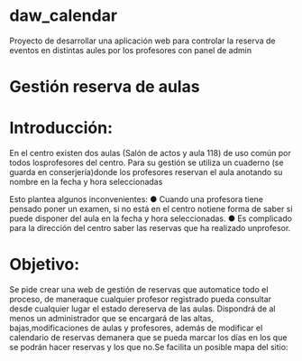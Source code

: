 # daw_calendar
Proyecto de desarrollar una aplicación web para controlar la reserva de eventos en distintas aules por los profesores con panel de admin

# Gestión reserva de aulas
# Introducción:
En el centro existen dos aulas (Salón de actos y aula 118) de uso común por todos losprofesores del centro. Para su gestión se utiliza un cuaderno (se guarda en conserjería)donde los profesores reservan el aula anotando su nombre en   la   fecha y hora seleccionadas

Esto plantea algunos inconvenientes:
 ● Cuando una profesora tiene pensado poner un examen, si no está en el centro notiene forma de saber si puede disponer del aula en la fecha y hora seleccionadas.
 ● Es complicado para la dirección del centro saber las reservas que ha realizado unprofesor.


# Objetivo:
Se pide crear una web de gestión de reservas que automatice todo el proceso, de maneraque cualquier profesor registrado pueda consultar desde cualquier lugar el estado dereserva de las aulas. Dispondrá   de   al   menos   un   administrador   que   se   encargará   de   las   altas,   bajas,modificaciones de aulas y profesores, además de modificar el calendario de reservas demanera que se pueda marcar los días en los que se podrán hacer reservas y los que no.Se facilita un posible mapa del sitio:
